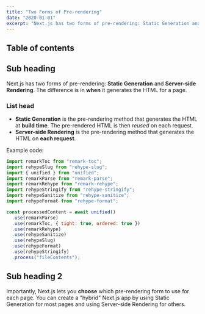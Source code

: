 ```yaml
---
title: "Two Forms of Pre-rendering"
date: "2020-01-01"
excerpt: "Next.js has two forms of pre-rendering: Static Generation and Server-side Rendering. The difference is in **when** it generates the HTML for a page."
---
```


## Table of contents

## Sub heading

Next.js has two forms of pre-rendering: **Static Generation** and **Server-side Rendering**. The difference is in **when** it generates the HTML for a page.

### List head

- **Static Generation** is the pre-rendering method that generates the HTML at **build time**. The pre-rendered HTML is then _reused_ on each request.
- **Server-side Rendering** is the pre-rendering method that generates the HTML on **each request**.

Example code:

```js
import remarkToc from "remark-toc";
import rehypeSlug from "rehype-slug";
import { unified } from "unified";
import remarkParse from "remark-parse";
import remarkRehype from "remark-rehype";
import rehypeStringify from "rehype-stringify";
import rehypeSanitize from "rehype-sanitize";
import rehypeFormat from "rehype-format";

const processedContent = await unified()
  .use(remarkParse)
  .use(remarkToc, { tight: true, ordered: true })
  .use(remarkRehype)
  .use(rehypeSanitize)
  .use(rehypeSlug)
  .use(rehypeFormat)
  .use(rehypeStringify)
  .process("fileContents");
```

## Sub heading 2

Importantly, Next.js lets you **choose** which pre-rendering form to use for each page. You can create a "hybrid" Next.js app by using Static Generation for most pages and using Server-side Rendering for others.
